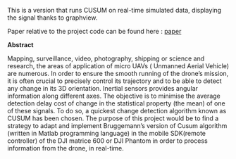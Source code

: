 This is a version that runs CUSUM on real-time simulated data, displaying the signal thanks to graphview.

Paper relative to the project code can be found here : [paper](https://drive.google.com/file/d/0B7vhHGTQdkPITEFSRzhXYlRteVE/view)

**Abstract**

Mapping, surveillance, video, photography, shipping or science and research, the areas of application of micro UAVs ( Unmanned Aerial Vehicle) are numerous. In order to ensure the smooth running of the drone’s mission, it is often crucial to precisely control its trajectory and to be able to detect any change in its 3D orientation. Inertial sensors provides angular information along different axes. The objective is to minimise the average detection delay cost of change in the statistical property (the mean) of one of these signals. To do so, a quickest change detection algorithm known as CUSUM has been chosen. The purpose of this project would be to find a strategy to adapt and implement Bruggemann’s version of Cusum algorithm (written in Matlab programming language) in the mobile SDK(remote controller) of the DJI matrice 600 or DJI Phantom in order to process information from the drone, in real-time.
